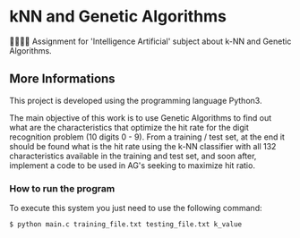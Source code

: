 # kNN and Genetic Algorithms
👨🏽‍💻🧠 Assignment for 'Intelligence Artificial' subject about k-NN and Genetic Algorithms.

## More Informations
This project is developed using the programming language Python3.

The main objective of this work is to use Genetic Algorithms to find out what are the characteristics that optimize the hit rate for the digit recognition problem (10 digits 0 - 9). From a training / test set, at the end it should be found what is the hit rate using the k-NN classifier with all 132 characteristics available in the training and test set, and soon after, implement a code to be used in AG's seeking to maximize hit ratio.

### How to run the program
To execute this system you just need to use the following command:
```sh
$ python main.c training_file.txt testing_file.txt k_value
```